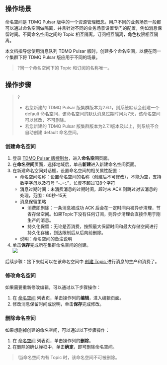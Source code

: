 ## 操作场景

命名空间是 TDMQ Pulsar 版中的一个资源管理概念。用户不同的业务场景一般都可以通过命名空间做隔离，并且针对不同的业务场景设置专门的配置，例如消息保留时间。不同命名空间之间的 Topic 相互隔离，订阅相互隔离，角色权限相互隔离。

本文档指导您使用消息队列 TDMQ Pulsar 版时，创建多个命名空间，以便在同一个集群下将 TDMQ Pulsar 版应用于不同的场景。

>?同一个命名空间下的 Topic 和订阅的名称唯一。

## 操作步骤

>?
>
>- 若您新建的 TDMQ Pulsar 版集群版本为2.6.1，则系统默认会创建一个 default 命名空间，该命名空间的默认消息过期时间为7天，该命名空间可以修改，不可删除。
>- 若您新建的 TDMQ Pulsar 版集群版本为2.7.1版本及以上，则系统不会自动创建 default 命名空间。

### 创建命名空间

1. 登录 [TDMQ Pulsar 版控制台](https://console.cloud.tencent.com/tdmq)，进入**命名空间**页面。
2. 在**命名空间**页面，选择地域后，单击**新建**进入新建命名空间页面。
3. 在新建命名空间对话框，设置命名空间的相关属性配置：
   - 命名空间名称：设置命名空间的名称（创建后不可修改），不能为空，支持数字字母以及符号 “-_=:.”，长度不超过128个字符
   - 消息过期时间：未消费消息的过期时间，超时未 ACK 则跳过对该消息的处理，范围：60秒-15天
   - 消息保留策略
     - 消费即删除：一条消息被成功 ACK 后会在一定时间内被异步清理，节省存储空间。如果Topic下没有任何订阅，则异步清理会直接作用于刚生产的消息。
     - 持久化保留：无论是否消费，按照最大保留时间和最大存储空间进行持久化存储，到达限制后从后向前删除。
   - 说明：命名空间的备注说明
4. 单击**保存**完成所在集群命名空间的创建。<br>
   ![](https://qcloudimg.tencent-cloud.cn/raw/ffc1eb711d00ed9c4311a4dd05d1811c.png)


后续步骤：接下来就可以在该命名空间中 [创建 Topic ](https://cloud.tencent.com/document/product/1179/44820) 进行消息的生产和消费了。

### 修改命名空间

如果需要重新修改编辑，可以通过以下步骤操作：

1. 在 [命名空间](https://console.cloud.tencent.com/tdmq/env) 列表页，单击操作列的**编辑**，进入编辑页面。
2. 修改消息保留时间或说明，单击**保存**完成修改。

### 删除命名空间

如果想删掉创建的命名空间，可以通过以下步骤操作：

1. 在 [命名空间](https://console.cloud.tencent.com/tdmq/env) 列表页，单击操作列的**删除**。
2. 在删除的确认弹框中，单击**确定**，即可删除命名空间。

>!当命名空间内有 Topic 时，该命名空间不可被删除。
